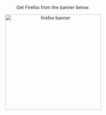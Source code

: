 
<div align="center">
  <p>
    Get Firefox from the banner below.
  </p>
  <a target="_blank" href="https://www.mozilla.org/en-US/firefox/new">
    <img src="https://i.imgur.com/VL0FMDI.png" alt="firefox banner" width="300" />
  </a>
</div>

